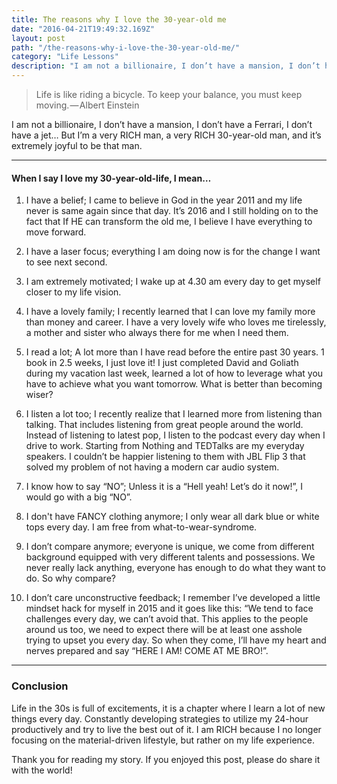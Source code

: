 ```yaml
---
title: The reasons why I love the 30-year-old me
date: "2016-04-21T19:49:32.169Z"
layout: post
path: "/the-reasons-why-i-love-the-30-year-old-me/"
category: "Life Lessons"
description: "I am not a billionaire, I don’t have a mansion, I don’t have a Ferrari, I don’t have a jet… But I’m a very RICH man, a very RICH 30-year-old man, and it’s extremely joyful to be that man."
---
```


>Life is like riding a bicycle. To keep your balance, you must keep moving. — Albert Einstein

I am not a billionaire, I don’t have a mansion, I don’t have a Ferrari, I don’t have a jet… But I’m a very RICH man, a very RICH 30-year-old man, and it’s extremely joyful to be that man.

---

#### When I say I love my 30-year-old-life, I mean…

1. I have a belief; I came to believe in God in the year 2011 and my life never is same again since that day. It’s 2016 and I still holding on to the fact that If HE can transform the old me, I believe I have everything to move forward.

2. I have a laser focus; everything I am doing now is for the change I want to see next second.

3. I am extremely motivated; I wake up at 4.30 am every day to get myself closer to my life vision.

4. I have a lovely family; I recently learned that I can love my family more than money and career. I have a very lovely wife who loves me tirelessly, a mother and sister who always there for me when I need them.

5. I read a lot; A lot more than I have read before the entire past 30 years. 1 book in 2.5 weeks, I just love it! I just completed David and Goliath during my vacation last week, learned a lot of how to leverage what you have to achieve what you want tomorrow. What is better than becoming wiser?

6. I listen a lot too; I recently realize that I learned more from listening than talking. That includes listening from great people around the world. Instead of listening to latest pop, I listen to the podcast every day when I drive to work. Starting from Nothing and TEDTalks are my everyday speakers. I couldn’t be happier listening to them with JBL Flip 3 that solved my problem of not having a modern car audio system.

7. I know how to say “NO”; Unless it is a “Hell yeah! Let’s do it now!”, I would go with a big “NO”.

8. I don't have FANCY clothing anymore; I only wear all dark blue or white tops every day. I am free from what-to-wear-syndrome.

9. I don’t compare anymore; everyone is unique, we come from different background equipped with very different talents and possessions. We never really lack anything, everyone has enough to do what they want to do. So why compare?

10. I don’t care unconstructive feedback; I remember I’ve developed a little mindset hack for myself in 2015 and it goes like this: “We tend to face challenges every day, we can’t avoid that. This applies to the people around us too, we need to expect there will be at least one asshole trying to upset you every day. So when they come, I’ll have my heart and nerves prepared and say “HERE I AM! COME AT ME BRO!”.

---

### Conclusion
Life in the 30s is full of excitements, it is a chapter where I learn a lot of new things every day. Constantly developing strategies to utilize my 24-hour productively and try to live the best out of it. I am RICH because I no longer focusing on the material-driven lifestyle, but rather on my life experience.

Thank you for reading my story. If you enjoyed this post, please do share it with the world!
